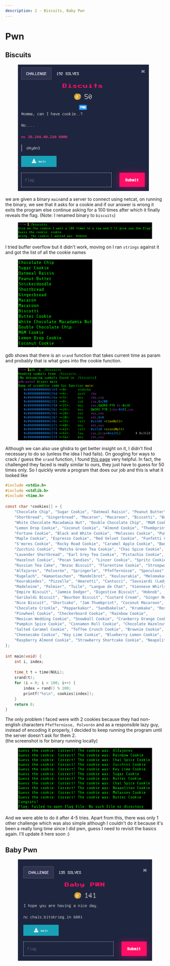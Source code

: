 ```yaml
---
description: 2 - Biscuits, Baby Pwn
---
```


# Pwn

## Biscuits

<figure><img src="../../.gitbook/assets/image (8) (1) (1) (1).png" alt=""><figcaption></figcaption></figure>

we are given a binary `main`and a server to connect using netcat, on running the binary, we see that it asks for a cookie and if our answer is wrong it exits the program else continue asking for a 100 times after which it finally reveals the flag. (Note: I renamed binary to `biscuits`)

<figure><img src="../../.gitbook/assets/image (27) (1).png" alt=""><figcaption></figcaption></figure>

I tried buffer overflow but it didn't work, moving on I ran `strings` against it and got the list of all the cookie names

<figure><img src="../../.gitbook/assets/image (1) (1) (1) (1) (1) (1) (1).png" alt=""><figcaption></figcaption></figure>

gdb shows that there is an `srand` function that takes current time as param and probably that is what goes into the cookie function.

<figure><img src="../../.gitbook/assets/image (2) (1) (1) (1) (1) (1).png" alt=""><figcaption></figcaption></figure>

Although we can also use ghidra to get better insight on it, I didn't find necessary to do so (unless the idea I had fails). On googling for ways to crack / guess the `srand` function, I found [this page](https://guyinatuxedo.github.io/09-bad_seed/sunshinectf17_prepared/index.html) very helpful. In fact, the challenged they faced is really similar to ours, they just have to guess for 50 times only. So I quickly wrote a program that does our job and this is what it looked like

```c
#include <stdio.h>
#include <stdlib.h>
#include <time.h>

const char *cookies[] = {
    "Chocolate Chip", "Sugar Cookie", "Oatmeal Raisin", "Peanut Butter", "Snickerdoodle",
    "Shortbread", "Gingerbread", "Macaron", "Macaroon", "Biscotti", "Butter Cookie",
    "White Chocolate Macadamia Nut", "Double Chocolate Chip", "M&M Cookie",
    "Lemon Drop Cookie", "Coconut Cookie", "Almond Cookie", "Thumbprint Cookie",
    "Fortune Cookie", "Black and White Cookie", "Molasses Cookie", "Pumpkin Cookie",
    "Maple Cookie", "Espresso Cookie", "Red Velvet Cookie", "Funfetti Cookie",
    "S'mores Cookie", "Rocky Road Cookie", "Caramel Apple Cookie", "Banana Bread Cookie",
    "Zucchini Cookie", "Matcha Green Tea Cookie", "Chai Spice Cookie",
    "Lavender Shortbread", "Earl Grey Tea Cookie", "Pistachio Cookie",
    "Hazelnut Cookie", "Pecan Sandies", "Linzer Cookie", "Spritz Cookie",
    "Russian Tea Cake", "Anzac Biscuit", "Florentine Cookie", "Stroopwafel",
    "Alfajores", "Polvorón", "Springerle", "Pfeffernüsse", "Speculoos", "Kolaczki",
    "Rugelach", "Hamantaschen", "Mandelbrot", "Koulourakia", "Melomakarona",
    "Kourabiedes", "Pizzelle", "Amaretti", "Cantucci", "Savoiardi (Ladyfingers)",
    "Madeleine", "Palmier", "Tuile", "Langue de Chat", "Viennese Whirls",
    "Empire Biscuit", "Jammie Dodger", "Digestive Biscuit", "Hobnob",
    "Garibaldi Biscuit", "Bourbon Biscuit", "Custard Cream", "Ginger Nut",
    "Nice Biscuit", "Shortcake", "Jam Thumbprint", "Coconut Macaroon",
    "Chocolate Crinkle", "Pepparkakor", "Sandbakelse", "Krumkake", "Rosette Cookie",
    "Pinwheel Cookie", "Checkerboard Cookie", "Rainbow Cookie",
    "Mexican Wedding Cookie", "Snowball Cookie", "Cranberry Orange Cookie",
    "Pumpkin Spice Cookie", "Cinnamon Roll Cookie", "Chocolate Hazelnut Cookie",
    "Salted Caramel Cookie", "Toffee Crunch Cookie", "Brownie Cookie",
    "Cheesecake Cookie", "Key Lime Cookie", "Blueberry Lemon Cookie",
    "Raspberry Almond Cookie", "Strawberry Shortcake Cookie", "Neapolitan Cookie"
};

int main(void) {
    int i, index;
    
    time_t t = time(NULL);
    srand(t);
    for (i = 0; i < 100; i++) {
        index = rand() % 100;
        printf("%s\n", cookies[index]);
    }
    return 0;
}
```

The only problem I faced were with 2 cookies because they had non-english characters `Pfeffernüsse, Polvorón` and as a responsible lazy guy, instead of encoding it properly, I decided to keep running the program until the server doesn't ask for them 2. \
(the screenshot is for binary running locally)

<figure><img src="../../.gitbook/assets/image (3) (1) (1) (1) (1) (1).png" alt=""><figcaption></figcaption></figure>

And we were able to do it after 4-5 tries. Apart from this, there was only 1 other challenge which was also simple although I couldn't do it because it's been a really long time since I did pwn, guess I need to revisit the basics again. I'll update it here soon :)

## Baby Pwn

<figure><img src="../../.gitbook/assets/image (9) (1) (1).png" alt=""><figcaption></figcaption></figure>

